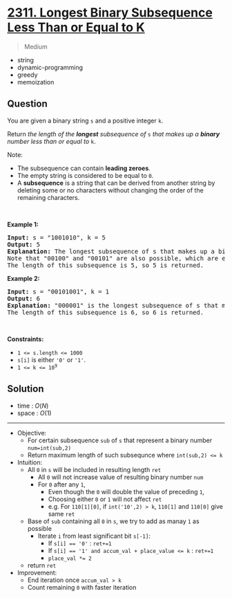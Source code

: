 # [2311. Longest Binary Subsequence Less Than or Equal to K](https://leetcode.com/problems/longest-binary-subsequence-less-than-or-equal-to-k)


> Medium

- string
- dynamic-programming
- greedy
- memoization



## Question


<p>You are given a binary string <code>s</code> and a positive integer <code>k</code>.</p>

<p>Return <em>the length of the <strong>longest</strong> subsequence of </em><code>s</code><em> that makes up a <strong>binary</strong> number less than or equal to</em> <code>k</code>.</p>

<p>Note:</p>

<ul>
	<li>The subsequence can contain <strong>leading zeroes</strong>.</li>
	<li>The empty string is considered to be equal to <code>0</code>.</li>
	<li>A <strong>subsequence</strong> is a string that can be derived from another string by deleting some or no characters without changing the order of the remaining characters.</li>
</ul>

<p>&nbsp;</p>
<p><strong class="example">Example 1:</strong></p>

<pre>
<strong>Input:</strong> s = &quot;1001010&quot;, k = 5
<strong>Output:</strong> 5
<strong>Explanation:</strong> The longest subsequence of s that makes up a binary number less than or equal to 5 is &quot;00010&quot;, as this number is equal to 2 in decimal.
Note that &quot;00100&quot; and &quot;00101&quot; are also possible, which are equal to 4 and 5 in decimal, respectively.
The length of this subsequence is 5, so 5 is returned.
</pre>

<p><strong class="example">Example 2:</strong></p>

<pre>
<strong>Input:</strong> s = &quot;00101001&quot;, k = 1
<strong>Output:</strong> 6
<strong>Explanation:</strong> &quot;000001&quot; is the longest subsequence of s that makes up a binary number less than or equal to 1, as this number is equal to 1 in decimal.
The length of this subsequence is 6, so 6 is returned.
</pre>

<p>&nbsp;</p>
<p><strong>Constraints:</strong></p>

<ul>
	<li><code>1 &lt;= s.length &lt;= 1000</code></li>
	<li><code>s[i]</code> is either <code>&#39;0&#39;</code> or <code>&#39;1&#39;</code>.</li>
	<li><code>1 &lt;= k &lt;= 10<sup>9</sup></code></li>
</ul>



## Solution

- time  : $O(N)$
- space : $O(1)$

---

- Objective:
	- For certain subsequence `sub` of `s` that represent a binary number `num=int(sub,2)`
	- Return maximum length of such subsequnce where `int(sub,2) <= k`
- Intuition:
	- All `0` in `s` will be included in resulting length `ret`
		- All `0` will not increase value of resulting binary number `num`
		- For `0` after any `1`, 
			- Even though the `0` will double the value of preceding `1`, 
			- Choosing either `0` or `1` will not affect `ret`
			- e.g. For `110[1][0]`, if `int('10',2) > k`, `110[1]` and `110[0]` give same `ret`
	- Base of `sub` containing all `0` in `s`, we try to add as manay `1` as possible
		- Iterate `i` from least significant bit `s[-1]`:
			- If `s[i] == '0'` : `ret+=1`
			- If `s[i] == '1' and accum_val + place_value <= k` : `ret+=1`
			- `place_val *= 2`
	- return `ret`
- Improvement:
	- End iteration once `accum_val > k`
	- Count remaining `0` with faster iteration